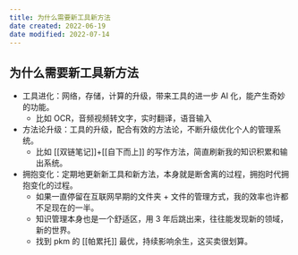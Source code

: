 ```yaml
---
title: 为什么需要新工具新方法
date created: 2022-06-19
date modified: 2022-07-14
---
```


## 为什么需要新工具新方法

- 工具进化：网络，存储，计算的升级，带来工具的进一步 AI 化，能产生奇妙的功能。
	- 比如 OCR，音频视频转文字，实时翻译，语音输入
- 方法论升级：工具的升级，配合有效的方法论，不断升级优化个人的管理系统。
	- 比如 [[双链笔记]]+[[自下而上]] 的写作方法，简直刷新我的知识积累和输出系统。
- 拥抱变化：定期地更新新工具和新方法，本身就是断舍离的过程，拥抱时代拥抱变化的过程。
	- 如果一直停留在互联网早期的文件夹 + 文件的管理方式，我的效率也许都不足现在的一半。
	- 知识管理本身也是一个舒适区，用 3 年后跳出来，往往能发现新的领域，新的世界。
	- 找到 pkm 的 [[帕累托]] 最优，持续影响余生，这买卖很划算。
